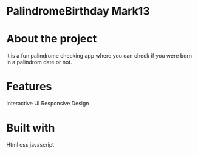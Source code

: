 # PalindromeBirthday Mark13

# About the project
it is a fun palindrome checking app where you can check if you were born in a palindrom date or not.

# Features
Interactive UI
Responsive Design

# Built with
Html
css
javascript

